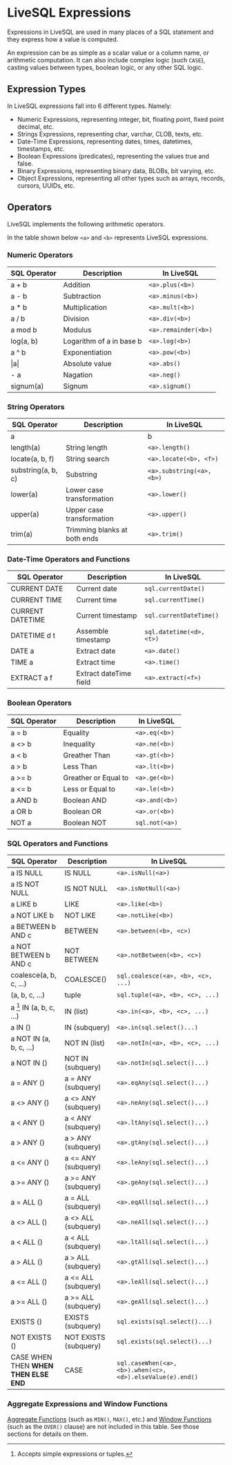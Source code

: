 # LiveSQL Expressions

Expressions in LiveSQL are used in many places of a SQL statement and they express how 
a value is computed.

An expression can be as simple as a scalar value or a column name, or arithmetic
computation. It can also include complex logic (such `CASE`), casting values
between types, boolean logic, or any other SQL logic.


## Expression Types

In LiveSQL expressions fall into 6 different types. Namely:
- Numeric Expressions, representing integer, bit, floating point, fixed point decimal, etc.
- Strings Expressions, representing char, varchar, CLOB, texts, etc.
- Date-Time Expressions, representing dates, times, datetimes, timestamps, etc.
- Boolean Expressions (predicates), representing the values true and false.
- Binary Expressions, representing binary data, BLOBs, bit varying, etc.
- Object Expressions, representing all other types such as arrays, records, cursors, UUIDs, etc.


## Operators

LiveSQL implements the following arithmetic operators.

In the table shown below `<a>` and `<b>` represents LiveSQL expressions.


### Numeric Operators

| SQL Operator | Description | In LiveSQL |
| -- | -- | -- |
| a + b | Addition | `<a>.plus(<b>)` |
| a - b | Subtraction | `<a>.minus(<b>)` |
| a * b | Multiplication | `<a>.mult(<b>)` |
| a / b | Division | `<a>.div(<b>)` |
| a mod b | Modulus | `<a>.remainder(<b>)` |
| log(a, b) | Logarithm of a in base b | `<a>.log(<b>)` |
| a ^ b | Exponentiation | `<a>.pow(<b>)` |
| \|a\| | Absolute value | `<a>.abs()` |
| - a | Nagation | `<a>.neg()` |
| signum(a) | Signum | `<a>.signum()` |


### String Operators

| SQL Operator | Description | In LiveSQL |
| -- | -- | -- |
| a || b || c | String concatenation | `<a>.concat(<b>).concat(<c>))` |
| length(a) | String length | `<a>.length()` |
| locate(a, b, f) | String search | `<a>.locate(<b>, <f>)` |
| substring(a, b, c) | Substring | `<a>.substring(<a>, <b>)` |
| lower(a) | Lower case transformation | `<a>.lower()` |
| upper(a) | Upper case transformation | `<a>.upper()` |
| trim(a) | Trimming blanks at both ends | `<a>.trim()` |


### Date-Time Operators and Functions

| SQL Operator | Description | In LiveSQL |
| -- | -- | -- |
| CURRENT DATE | Current date | `sql.currentDate()` |
| CURRENT TIME | Current time | `sql.currentTime()` |
| CURRENT DATETIME | Current timestamp | `sql.currentDateTime()` |
| DATETIME d t | Assemble timestamp | `sql.datetime(<d>, <t>)` |
| DATE a | Extract date | `<a>.date()` |
| TIME a | Extract time | `<a>.time()` |
| EXTRACT a f | Extract dateTime field | `<a>.extract(<f>)` |


### Boolean Operators

| SQL Operator | Description | In LiveSQL |
| -- | -- | -- |
| a = b | Equality | `<a>.eq(<b>)` |
| a <> b | Inequality | `<a>.ne(<b>)` |
| a < b | Greather Than | `<a>.gt(<b>)` |
| a > b | Less Than | `<a>.lt(<b>)` |
| a >= b | Greather or Equal to | `<a>.ge(<b>)` |
| a <= b | Less or Equal to | `<a>.le(<b>)` |
| a AND b | Boolean AND | `<a>.and(<b>)` |
| a OR b | Boolean OR | `<a>.or(<b>)` |
| NOT a | Boolean NOT | `sql.not(<a>)` |

### SQL Operators and Functions

| SQL Operator | Description | In LiveSQL |
| -- | -- | -- |
| a IS NULL | IS NULL | `<a>.isNull(<a>)` |
| a IS NOT NULL | IS NOT NULL | `<a>.isNotNull(<a>)` |
| a LIKE b | LIKE | `<a>.like(<b>)` |
| a NOT LIKE b | NOT LIKE | `<a>.notLike(<b>)` |
| a BETWEEN b AND c | BETWEEN | `<a>.between(<b>, <c>)` |
| a NOT BETWEEN b AND c | NOT BETWEEN | `<a>.notBetween(<b>, <c>)` |
| coalesce(a, b, c, ...) | COALESCE() | `sql.coalesce(<a>, <b>, <c>, ...)` |
| (a, b, c, ...) | tuple | `sql.tuple(<a>, <b>, <c>, ...)` |
| a [^1] IN (a, b, c, ...) | IN (list) | `<a>.in(<a>, <b>, <c>, ...)` |
| a IN (<subquery>) | IN (subquery) | `<a>.in(sql.select()...)` |
| a NOT IN (a, b, c, ...) | NOT IN (list) | `<a>.notIn(<a>, <b>, <c>, ...)` |
| a NOT IN (<subquery>) | NOT IN (subquery) | `<a>.notIn(sql.select()...)` |
| a = ANY (<subquery>) | a = ANY (subquery) | `<a>.eqAny(sql.select()...)` |
| a <> ANY (<subquery>) | a <> ANY (subquery) | `<a>.neAny(sql.select()...)` |
| a < ANY (<subquery>) | a < ANY (subquery) | `<a>.ltAny(sql.select()...)` |
| a > ANY (<subquery>) | a > ANY (subquery) | `<a>.gtAny(sql.select()...)` |
| a <= ANY (<subquery>) | a <= ANY (subquery) | `<a>.leAny(sql.select()...)` |
| a >= ANY (<subquery>) | a >= ANY (subquery) | `<a>.geAny(sql.select()...)` |
| a = ALL (<subquery>) | a = ALL (subquery) | `<a>.eqAll(sql.select()...)` |
| a <> ALL (<subquery>) | a <> ALL (subquery) | `<a>.neAll(sql.select()...)` |
| a < ALL (<subquery>) | a < ALL (subquery) | `<a>.ltAll(sql.select()...)` |
| a > ALL (<subquery>) | a > ALL (subquery) | `<a>.gtAll(sql.select()...)` |
| a <= ALL (<subquery>) | a <= ALL (subquery) | `<a>.leAll(sql.select()...)` |
| a >= ALL (<subquery>) | a >= ALL (subquery) | `<a>.geAll(sql.select()...)` |
| EXISTS (<subquery>) | EXISTS (subquery) | `sql.exists(sql.select()...)` |
| NOT EXISTS (<subquery>) | NOT EXISTS (subquery) | `sql.exists(sql.select()...)` |
| CASE WHEN <a> THEN <b> WHEN <c> THEN <d> ELSE <e> END | CASE | `sql.caseWhen(<a>, <b>).when(<c>, <d>).elseValue(e).end()` |

### Aggregate Expressions and Window Functions

[Aggregate Functions](./aggregate-functions.md) (such as `MIN()`, `MAX()`, etc.) and 
[Window Functions](./window-functions.md) (such as the `OVER()` clause) are not included 
in this table. See those sections for details on them.


[^1]: Accepts simple expressions or tuples.




